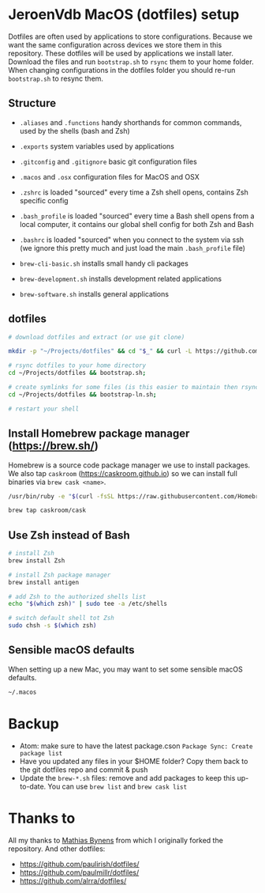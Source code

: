 # JeroenVdb MacOS (dotfiles) setup

Dotfiles are often used by applications to store configurations. Because we want the same configuration across devices we store them in this repository. These dotfiles will be used by applications we install later.
Download the files and run `bootstrap.sh` to `rsync` them to your home folder. When changing configurations in the dotfiles folder you should re-run `bootstrap.sh` to resync them.

## Structure

- `.aliases` and `.functions` handy shorthands for common commands, used by the shells (bash and Zsh)
- `.exports` system variables used by applications
- `.gitconfig` and `.gitignore` basic git configuration files
- `.macos` and `.osx` configuration files for MacOS and OSX

- `.zshrc` is loaded "sourced" every time a Zsh shell opens, contains Zsh specific config
- `.bash_profile` is loaded "sourced" every time a Bash shell opens from a local computer, it contains our global shell config for both Zsh and Bash
- `.bashrc` is loaded "sourced" when you connect to the system via ssh (we ignore this pretty much and just load the main `.bash_profile` file)

- `brew-cli-basic.sh` installs small handy cli packages
- `brew-development.sh` installs development related applications
- `brew-software.sh` installs general applications

## dotfiles

```bash
# download dotfiles and extract (or use git clone)

mkdir -p "~/Projects/dotfiles" && cd "$_" && curl -L https://github.com/jeroenvdb/dotfiles/tarball/master | tar -xzv --strip-components 1

# rsync dotfiles to your home directory
cd ~/Projects/dotfiles && bootstrap.sh;

# create symlinks for some files (is this easier to maintain then rsync?)
cd ~/Projects/dotfiles && bootstrap-ln.sh;

# restart your shell
```

## Install Homebrew package manager (https://brew.sh/)

Homebrew is a source code package manager we use to install packages. We also tap `caskroom` (https://caskroom.github.io) so we can install full binaries via `brew cask <name>`.

```bash
/usr/bin/ruby -e "$(curl -fsSL https://raw.githubusercontent.com/Homebrew/install/master/install)"

brew tap caskroom/cask
```

## Use Zsh instead of Bash

```bash
# install Zsh
brew install Zsh

# install Zsh package manager
brew install antigen

# add Zsh to the authorized shells list
echo "$(which zsh)" | sudo tee -a /etc/shells

# switch default shell tot Zsh
sudo chsh -s $(which zsh)
```

## Sensible macOS defaults

When setting up a new Mac, you may want to set some sensible macOS defaults.

```bash
~/.macos
```

# Backup

- Atom: make sure to have the latest package.cson `Package Sync: Create package list`
- Have you updated any files in your $HOME folder? Copy them back to the git dotfiles repo and commit & push
- Update the `brew-*.sh` files: remove and add packages to keep this up-to-date. You can use `brew list` and `brew cask list`

# Thanks to

All my thanks to [Mathias Bynens](https://mathiasbynens.be/) from which I originally forked the repository.
And other dotfiles:
- https://github.com/paulirish/dotfiles/
- https://github.com/paulmillr/dotfiles/
- https://github.com/alrra/dotfiles/
